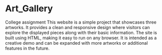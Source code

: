 # Art_Gallery
College assignment
This website is a simple project that showcases three artworks. It provides a clean and responsive design where visitors can explore the displayed pieces along with their basic information. The site is built using HTML, making it easy to run on any browser. It is intended as a creative demo and can be expanded with more artworks or additional features in the future.
